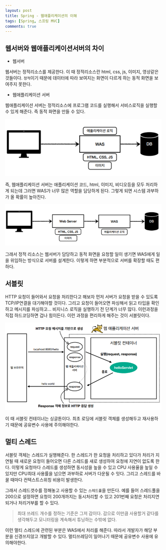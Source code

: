 ```yaml
---
layout: post
title: Spring - 웹애플리케이션의 이해
tags: [Spring, 스프링 MVC]
comments: true
---
```


## 웹서버와 웹애플리케이션서버의 차이

- 웹서버

웹서버는 정적리소스를 제공한다. 이 때 정적리소스란 html, css, js, 이미지, 영상같은 것들이다. `정적`이기 때문에 데이터에 따라 보여지는 화면이 다르게 하는 동적 화면을 보여주지 못한다.
  
- 웹애플리케이션 서버

웹애플리케이션 서버는 정적리소스에 프로그램 코드를 실행해서 서비스로직을 실행할 수 있게 해준다. 즉 동적 화면을 만들 수 있다.

![was](/assets/img/was.PNG)

즉, 웹애플리케이션 서버는 애플리케이션 코드, html, 이미지, 비디오등을 모두 처리하게 되는데 그러면 WAS가 너무 많은 역할을 담당하게 된다. 그렇게 되면 시스템 과부하가 올 확률이 높아진다.

![was](/assets/img/was_new.PNG)

그래서 정적 리소스는 웹서버가 담당하고 동적 화면을 요청할 일이 생기면 WAS에게 일을 위임하는 방식으로 서버를 설계한다. 이렇게 하면 부분적으로 서버를 확장할 때도 편하다.

## 서블릿

HTTP 요청이 들어와서 요청을 처리한다고 해보자 먼저 서버가 요청을 받을 수 있도록 TCP/IP연결을 대기해야할 것이다. 그리고 요청이 들어오면 파싱해서 읽고 타입을 확인하고 메시지를 파싱하고... 비지니스 로직을 실행하기 전 단계가 너무 많다. 이런과정을 직접 하드코딩하면 겁나 힘이든다. 이런 과정을 편리하게 해주는 것이 서블릿이다.

![was](/assets/img/servlet.PNG)

이 때 서블릿 컨테이너는 싱글톤이다. 최초 로딩에 서블릿 객체를 생성해두고 재사용하기 때문에 공유변수 사용에 주의해야한다. 

## 멀티 스레드

서블릿 객체는 스레드가 실행해준다. 한 스레드가 한 요청을 처리하고 있다가 처리가 지연될 때 새로운 요청이 들어오면 다른 스레드를 새로 생성하여 요청에 지연이 없도록 한다. 이렇게 요청마다 스레드를 생성하면 동시성을 높을 수 있고 CPU 사용율을 높일 수 있지만 CPU최대 사용률을 넘으면 과부하로 서버가 다운될 수 잇다. 그리고 스레드를 바꿀 때마다 컨텍스트스위칭 비용이 발생한다. 

그래서 스레드갯수를 정해놓고 사용할 수 있는 `스레드풀`을 만든다. 예를 들어 스레드풀을 200으로 설정하면 요청이 200개까지는 동시처리할 수 있고 201번째 요청은 처리지연되거나 처리거부를 할 수 있다. 

> 최대 쓰레드 개수를 정하는 기준은 그저 감이다. 감으로 이만큼 사용할거 같다를 생각해두고 모니터링을 계속해서 튜닝하는 수밖에 없다.

이런 멀티 스레드에 관련된 부분은 WAS에서 처리를 해준다. 따라서 개발자가 해당 부분을 신경쓰지않고 개발할 수 있다. 멀티쓰레딩이 일어나기 때문에 공유변수 사용에 유의해야한다.
